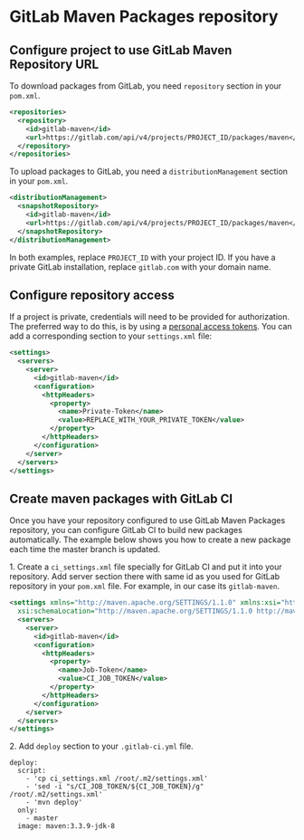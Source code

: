 # GitLab Maven Packages repository

## Configure project to use GitLab Maven Repository URL

To download packages from GitLab, you need `repository` section in your `pom.xml`.

```xml
<repositories>
  <repository>
    <id>gitlab-maven</id>
    <url>https://gitlab.com/api/v4/projects/PROJECT_ID/packages/maven</url>
  </repository>
</repositories>
```

To upload packages to GitLab, you need a `distributionManagement` section in your `pom.xml`.

```xml
<distributionManagement>
  <snapshotRepository>
    <id>gitlab-maven</id>
    <url>https://gitlab.com/api/v4/projects/PROJECT_ID/packages/maven</url>
  </snapshotRepository>
</distributionManagement>
```

In both examples, replace `PROJECT_ID` with your project ID. 
If you have a private GitLab installation, replace `gitlab.com` with your domain name.

## Configure repository access

If a project is private, credentials will need to be provided for authorization.
The preferred way to do this, is by using a [personal access tokens][pat].
You can add a corresponding section to your `settings.xml` file:


```xml
<settings>
  <servers>
    <server>
      <id>gitlab-maven</id>
      <configuration>
        <httpHeaders>
          <property>
            <name>Private-Token</name>
            <value>REPLACE_WITH_YOUR_PRIVATE_TOKEN</value>
          </property>
        </httpHeaders>
      </configuration>
    </server>
  </servers>
</settings>
```  

## Create maven packages with GitLab CI

Once you have your repository configured to use GitLab Maven Packages repository, 
you can configure GitLab CI to build new packages automatically. The example below 
shows you how to create a new package each time the master branch is updated.

1\. Create a `ci_settings.xml` file specially for GitLab CI and put it into your repository. 
Add server section there with same id as you used for GitLab repository in your `pom.xml` file. 
For example, in our case its `gitlab-maven`.

```xml
<settings xmlns="http://maven.apache.org/SETTINGS/1.1.0" xmlns:xsi="http://www.w3.org/2001/XMLSchema-instance"
  xsi:schemaLocation="http://maven.apache.org/SETTINGS/1.1.0 http://maven.apache.org/xsd/settings-1.1.0.xsd">
  <servers>
    <server>
      <id>gitlab-maven</id>
      <configuration>
        <httpHeaders>
          <property>
            <name>Job-Token</name>
            <value>CI_JOB_TOKEN</value>
          </property>
        </httpHeaders>
      </configuration>
    </server>
  </servers>
</settings>
```

2\. Add `deploy` section to your `.gitlab-ci.yml` file.

```
deploy:
  script:
    - 'cp ci_settings.xml /root/.m2/settings.xml'
    - 'sed -i "s/CI_JOB_TOKEN/${CI_JOB_TOKEN}/g" /root/.m2/settings.xml'
    - 'mvn deploy'
  only:
    - master
  image: maven:3.3.9-jdk-8
```

[pat]: ../profile/personal_access_tokens.md
